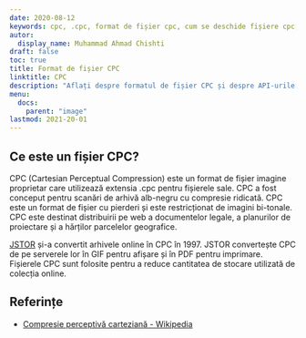 ```yaml
---
date: 2020-08-12
keywords: cpc, .cpc, format de fișier cpc, cum se deschide fișiere cpc, extensia .cpc, extensia cpc
autor:
  display_name: Muhammad Ahmad Chishti
draft: false
toc: true
title: Format de fișier CPC
linktitle: CPC
description: "Aflați despre formatul de fișier CPC și despre API-urile care pot crea și deschide fișiere CPC."
menu:
  docs:
    parent: "image"
lastmod: 2021-20-01
---
```


## Ce este un fișier CPC?

CPC (Cartesian Perceptual Compression) este un format de fișier imagine proprietar care utilizează extensia .cpc pentru fișierele sale. CPC a fost conceput pentru scanări de arhivă alb-negru cu compresie ridicată. CPC este un format de fișier cu pierderi și este restricționat de imagini bi-tonale. CPC este destinat distribuirii pe web a documentelor legale, a planurilor de proiectare și a hărților parcelelor geografice.

[JSTOR](https://www.jstor.org/) și-a convertit arhivele online în CPC în 1997. JSTOR convertește CPC de pe serverele lor în GIF pentru afișare și în PDF pentru imprimare. Fișierele CPC sunt folosite pentru a reduce cantitatea de stocare utilizată de colecția online.

## Referințe

- [Compresie perceptivă carteziană - Wikipedia](https://en.wikipedia.org/wiki/Cartesian_Perceptual_Compression)

